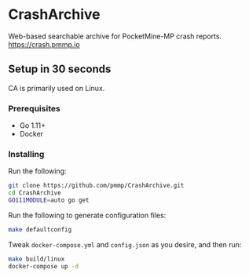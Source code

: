 # CrashArchive

Web-based searchable archive for PocketMine-MP crash reports. https://crash.pmmp.io

## Setup in 30 seconds
CA is primarily used on Linux.

### Prerequisites
- Go 1.11+
- Docker

### Installing
Run the following:
```sh
git clone https://github.com/pmmp/CrashArchive.git
cd CrashArchive
GO111MODULE=auto go get
```
Run the following to generate configuration files:
```sh
make defaultconfig
```
Tweak `docker-compose.yml` and `config.json` as you desire, and then run:
```sh
make build/linux
docker-compose up -d
```
